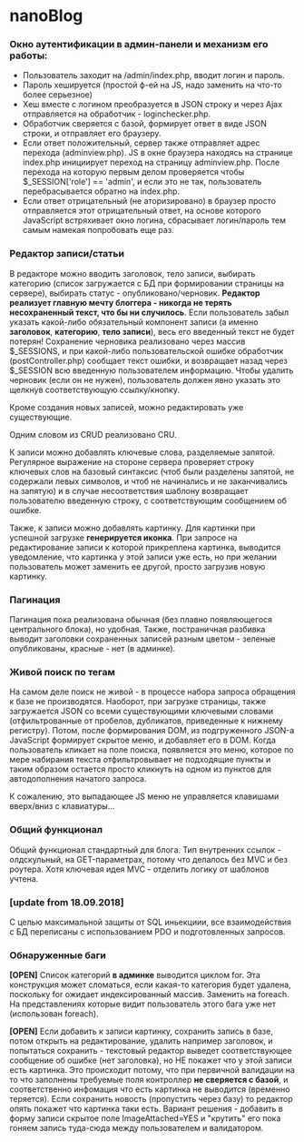 # nanoBlog

### Окно аутентификации в админ-панели и механизм его работы:

* Пользователь заходит на /admin/index.php, вводит логин и пароль.
* Пароль хешируется (простой ф-ей на JS, надо заменить на что-то более серьезное)
* Хеш вместе с логином преобразуется в JSON строку и через Ajax отправляется на обработчик - loginchecker.php.
* Обработчик сверяется с базой, формирует ответ в виде JSON строки, и отправляет его браузеру.
* Если ответ положительный, сервер также отправляет адрес перехода (adminview.php). JS в окне браузера находясь на странице index.php
инициирует переход на страницу adminview.php. После перехода на которую первым делом проверяется чтобы $_SESSION['role'] == 'admin', и если это не так,
пользователь перебрасывается обратно на index.php.
* Если ответ отрицательный (не аторизировано) в браузер просто отправляется этот отрицательный ответ, на основе которого JavaScript встряхивает
окно логина, сбрасывает логин/пароль тем самым намекая попробовать еще раз.

### Редактор записи/статьи

В редакторе можно вводить заголовок, тело записи, выбирать категорию (список загружается с БД при формировании страницы на сервере),
выбирать статус - опубликовано/черновик. **Редактор реализует главную мечту блоггера - никогда не терять несохраненный текст,
что бы ни случилось**. Если пользователь забыл указать какой-либо обязательный компонент записи (а именно **заголовок**, **категорию**, **тело записи**), весь его введенный текст не будет потерян! Сохранение черновика реализовано через массив $_SESSIONS,
и при какой-либо пользовательской ошибке обработчик (postController.php) сообщает текст ошибки, и возвращает назад через $_SESSION всю введенную
пользователем информацию. Чтобы удалить черновик (если он не нужен), пользователь должен явно указать это щелкнув соответствующую ссылку/кнопку.

Кроме создания новых записей, можно редактировать уже существующие.

Одним словом из CRUD реализовано CRU.

К записи можно добавлять ключевые слова, разделяемые запятой. Регулярное выражение на стороне сервера проверяет строку ключевых слов на базовый синтаксис
(чтоб были разделены запятой, не содержали левых символов, и чтоб не начинались и не заканчивались на запятую) и в случае несоответствия шаблону
возвращает пользователю введенную строку, с соответствующим сообщением об ошибке.

Также, к записи можно добавлять картинку. Для картинки при успешной загрузке **генерируется иконка**. При запросе на редактирование записи к которой прикреплена
картинка, выводится уведомление, что картинка у этой записи уже есть, но при желании пользователь может заменить ее другой, просто загрузив новую картинку.

### Пагинация
Пагинация пока реализована обычная (без плавно появляющегося центрального блока), но удобная.
Также, постраничная разбивка выводит заголовки сохраненных записей разным цветом - зеленые опубликованы, красные - нет (в админке).

### Живой поиск по тегам
На самом деле поиск не живой - в процессе набора запроса обращения к базе не производятся. Наоборот, при загрузке страницы, также загружается JSON со всеми
существующими ключевыми словами (отфильтрованные от пробелов, дубликатов, приведенные к нижнему регистру). Потом, после формирования DOM, из подгруженного
JSON-а JavaScript формирует скрытое меню, и добавляет его в DOM. Когда пользователь кликает на поле поиска, появляется это меню, которое по мере набирания
текста отфильтровывает не подходящие пункты и таким образом остается просто кликнуть на одном из пунктов для автодополнения начатого запроса.

К сожалению, это выпадающее JS меню не управляется клавишами вверх/вниз с клавиатуры...

### Общий функционал
Общий функционал стандартный для блога. Тип внутренних ссылок - олдскульный, на GET-параметрах, потому что делалось без MVC и без роутера. Хотя ключевая
идея MVC - отделить логику от шаблонов учтена. 

### [update from 18.09.2018]
С целью максимальной защиты от SQL иньекциии, все взаимодействия с БД переписаны с использованием PDO и подготовленных запросов.

### Обнаруженные баги
**[OPEN]** Список категорий **в админке** выводится циклом for. Эта конструкция может сломаться, если какая-то категория будет удалена, поскольку for
ожидает индексированный массив. Заменить на foreach. На представлениях которые видит пользователь этого бага уже нет (использован foreach).

**[OPEN]** Если добавить к записи картинку, сохранить запись в базе, потом открыть на редактирование, удалить например заголовок, и попытаться сохранить - 
текстовый редактор выведет соответствующее сообщение об ошибке (нет заголовка), но НЕ покажет что у этой записи есть картинка. Это происходит потому, что 
при первичной валидации на то что заполнены требуемые поля контроллер **не сверяется с базой**, и соответственно инфомация что есть картинка не выводится (временно теряется). Если
сохранить новость (пропустить через базу) то редактор опять покажет что картинка таки есть. Вариант решения - добавить в форму записи скрытое поле ImageAttached=YES
и "крутить" его пока гоняем запись туда-сюда между пользователем и валидатором.